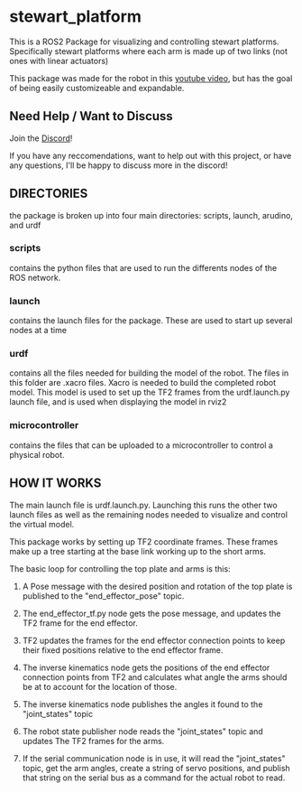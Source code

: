 # stewart_platform
This is a ROS2 Package for visualizing and controlling stewart platforms. Specifically stewart platforms where each arm is made up of two links (not ones with linear actuators)

This package was made for the robot in this [youtube video](https://www.youtube.com/watch?v=4MkSBwoUiGk&t=653s), but has the goal of being easily customizeable and expandable. 

## Need Help /  Want to Discuss
Join the [Discord](https://discord.gg/4GBbg6FE)!

If you have any reccomendations, want to help out with this project, or have any questions, I'll be happy to discuss more in the discord!

## DIRECTORIES

the package is broken up into four main directories: scripts, launch,  arudino, and urdf

### scripts
contains the python files that are used to run the differents nodes of the ROS network. 

### launch 
contains the launch files for the package. These are used to start up several nodes at a time

### urdf
 contains all the files needed for building the model of the robot. The files in this folder are .xacro files. Xacro is needed to build the completed robot model. This model is used to set up the TF2 frames from the urdf.launch.py launch file, and is used when displaying the model in rviz2

### microcontroller
 contains the files that can be uploaded to a microcontroller to control a physical robot. 


## HOW IT WORKS

The main launch file is urdf.launch.py. Launching this runs the other two launch files as well as the remaining nodes needed to visualize and control the virtual model.

This package works by setting up TF2 coordinate frames. These frames make up a tree starting at the base link working up to the short arms.

The basic loop for controlling the top plate and arms is this:

1)  A Pose message with the desired position and rotation of the top plate is published to the "end_effector_pose" topic.

2)  The end_effector_tf.py node gets the pose message, and updates the TF2 frame for the end effector.

3)  TF2 updates the frames for the end effector connection points to keep their fixed positions relative to the end effector frame.

4)  The inverse kinematics node gets the positions of the end effector connection points from TF2 and calculates what angle the arms should be at to account for the location of those. 

5)  The inverse kinematics node publishes the angles it found to the "joint_states" topic 

6)  The robot state publisher node reads the "joint_states" topic and updates The TF2 frames for the arms.

7) If the serial communication node is in use, it will read the "joint_states" topic, get the arm angles, create a string of servo positions, and publish that string on the serial bus as a command for the actual robot to read. 

